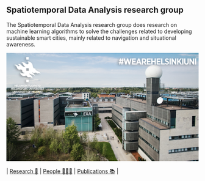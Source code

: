 ## Spatiotemporal Data Analysis research group

The Spatiotemporal Data Analysis research group does research on machine learning algorithms to solve the challenges related to developing sustainable smart cities, mainly related to navigation and situational awareness.

![Exatum](https://github.com/helsinki-sda-group/.github/blob/main/profile/Teams-taustakuva_Kumpulan-kampus-Exactum.png)

<!--
**Here are some ideas to get you started:**

🙋‍♀️ A short introduction - what is your organization all about?
🌈 Contribution guidelines - how can the community get involved?
👩‍💻 Useful resources - where can the community find your docs? Is there anything else the community should know?
🍿 Fun facts - what does your team eat for breakfast?
🧙 Remember, you can do mighty things with the power of [Markdown](https://docs.github.com/github/writing-on-github/getting-started-with-writing-and-formatting-on-github/basic-writing-and-formatting-syntax)
-->

| [Research 🔬](https://www.helsinki.fi/en/researchgroups/spatiotemporal-data-analysis/research) | [People 🧑‍🤝‍🧑](https://www.helsinki.fi/en/researchgroups/spatiotemporal-data-analysis/people) | [Publications 📚](https://www.helsinki.fi/en/researchgroups/spatiotemporal-data-analysis/publications) | 
